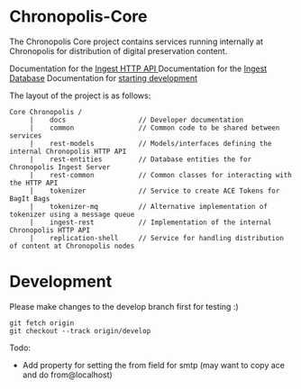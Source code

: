 Chronopolis-Core
================

The Chronopolis Core project contains services running internally at Chronopolis
for distribution of digital preservation content.

Documentation for the [Ingest HTTP API ][1]
Documentation for the [Ingest Database][2]
Documentation for [starting development][3]


The layout of the project is as follows:

    Core Chronopolis /
         |    docs                  // Developer documentation
         |    common                // Common code to be shared between services
         |    rest-models           // Models/interfaces defining the internal Chronopolis HTTP API
         |    rest-entities         // Database entities the for Chronopolis Ingest Server
         |    rest-common           // Common classes for interacting with the HTTP API
         |    tokenizer             // Service to create ACE Tokens for BagIt Bags
         |    tokenizer-mq          // Alternative implementation of tokenizer using a message queue
         |    ingest-rest           // Implementation of the internal Chronopolis HTTP API
         |    replication-shell     // Service for handling distribution of content at Chronopolis nodes


Development
===========
Please make changes to the develop branch first for testing :)
```
git fetch origin
git checkout --track origin/develop
```
Todo: 

* Add property for setting the from field for smtp (may want to copy ace and do from@localhost)


[1]: https://chronopolis-docs.umiacs.io/
[2]: https://chronopolis-docs.umiacs.io/database.html
[3]: https://chronopolis-docs.umiacs.io/development.html
